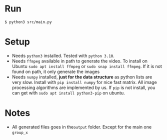 # Run 

    $ python3 src/main.py

# Setup

- Needs ``python3`` installed. Tested with ``python 3.10``.
- Needs `ffmpeg` available in path to generate the video. To install on Ubuntu ``sudo apt install ffmpeg`` or ``sudo snap install ffmpeg``. If it is not found on path, it only generate the images
- Needs ``numpy`` installed, **just for the data structure** as python lists are very slow. Install with ``pip install numpy`` for nice fast matrix. All image processing algorithms are implemented by us.  If `pip` is not install, you can get with ``sudo apt install python3-pip`` on ubuntu.

# Notes

- All generated files goes in the``output`` folder. Except for the main one ``group_x``
